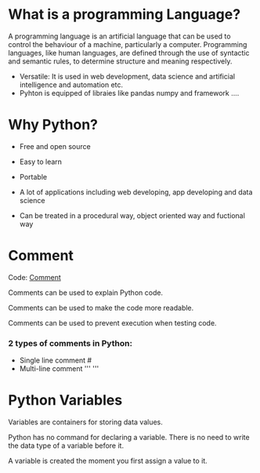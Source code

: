 # **What is a programming Language?**
A programming language is an artificial language that can be used to control the behaviour of a machine, particularly a computer. Programming languages, like human languages, are defined through the use of syntactic and semantic rules, to determine structure and meaning respectively.

- Versatile:
It is used in web development, data science and artificial intelligence and automation etc.
- Pyhton is equipped of libraies like pandas numpy and framework ....

# Why Python?


*   Free and open source
*   Easy to learn


*   Portable
*   A lot of applications including web developing, app developing and data science


*   Can be treated in a procedural way, object oriented way and fuctional way

# **Comment**
Code: [Comment](https://github.com/safwaahmad/Python-Programming-Language/blob/main/01_comments.py)

Comments can be used to explain Python code.

Comments can be used to make the code more readable.

Comments can be used to prevent execution when testing code.


### 2 types of comments in Python:


*   Single line comment #
*   Multi-line comment '''  '''

# **Python Variables**
Variables are containers for storing data values.

Python has no command for declaring a variable. There is no need to write the data type of a variable before it.

A variable is created the moment you first assign a value to it.
